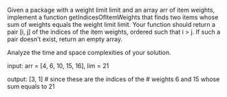 Given a package with a weight limit limit and an array arr of item weights, implement a function getIndicesOfItemWeights that finds two items whose sum of weights equals the weight limit limit. Your function should return a pair [i, j] of the indices of the item weights, ordered such that i > j. If such a pair doesn’t exist, return an empty array.

Analyze the time and space complexities of your solution.



input:  arr = [4, 6, 10, 15, 16],  lim = 21

output: [3, 1] # since these are the indices of the
               # weights 6 and 15 whose sum equals to 21